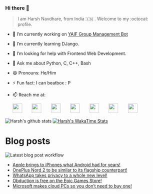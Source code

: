 ### Hi there 👋

> I am Harsh Navdhare, from India :india: . Welcome to my :octocat: profile.

* 🔭 I’m currently working on [YAIF Group Management Bot](https://github.com/YAIFoundation/YAR_Manager_Bot)
* 🌱 I’m currently learning DJango.
* 🤔 I’m looking for help with Frontend Web Development.
* 💬 Ask me about Python, C, C++, Bash
* 😄 Pronouns: He/Him
* ⚡ Fun fact: I can beatbox : P
* 📫 Reach me at: 
 

    [<img src="https://simpleicons.org/icons/instagram.svg" width="30">](https://www.instagram.com/plus_infinity.hn) &nbsp;&nbsp;&nbsp;&nbsp;&nbsp;&nbsp;
    [<img src="https://simpleicons.org/icons/facebook.svg" width="30">](https://www.facebook.com/harsh.navdhare.infinity) &nbsp;&nbsp;&nbsp;&nbsp;&nbsp;&nbsp; 
    [<img src="https://simpleicons.org/icons/twitter.svg" width="30">](https://twitter.com/hnavdhare) &nbsp;&nbsp;&nbsp;&nbsp;&nbsp;&nbsp; 
    [<img src="https://simpleicons.org/icons/xdadevelopers.svg" width="30">](https://forum.xda-developers.com/member.php?u=8122486) &nbsp;&nbsp;&nbsp;&nbsp;&nbsp;&nbsp; 
    [<img src="https://simpleicons.org/icons/telegram.svg" width="30">](https://t.me/infinitEplus) &nbsp;&nbsp;&nbsp;&nbsp;&nbsp;&nbsp;
    [<img src="https://simpleicons.org/icons/snapchat.svg" width="30">](https://www.snapchat.com/add/plus.infinity) &nbsp;&nbsp;&nbsp;&nbsp;&nbsp;&nbsp; 
    [<img src="https://simpleicons.org/icons/gmail.svg" width="30">](mailto:navdhareharsh2001@gmail.com)

 
 

![Harsh's github stats](https://github-readme-stats-infinity-plus.vercel.app/api?username=infinity-plus&show_icons=true&count_private=true&theme=dark) [![Harsh's WakaTime Stats](https://github-readme-stats-infinity-plus.vercel.app/api/wakatime?username=infinity_plus&theme=dark)](https://wakatime.com/@infinity_plus)

# Blog posts

![Latest blog post workflow](https://github.com/infinity-plus/infinity-plus/workflows/Latest%20blog%20post%20workflow/badge.svg)

<!-- BLOG-POST-LIST:START -->
- [Apple brings to iPhones what Android had for years!](https://spadebee.com/2021/07/19/apple-brings-to-iphones-what-android-had-for-years/?utm_source=rss&utm_medium=rss&utm_campaign=apple-brings-to-iphones-what-android-had-for-years)
- [OnePlus Nord 2 to be similar to its flagship counterpart!](https://spadebee.com/2021/07/18/oneplus-nord-2-to-be-similar-to-its-flagship-counterpart/?utm_source=rss&utm_medium=rss&utm_campaign=oneplus-nord-2-to-be-similar-to-its-flagship-counterpart)
- [WhatsApp takes privacy to a whole new level!](https://spadebee.com/2021/07/17/whatsapp-takes-privacy-to-a-whole-new-level/?utm_source=rss&utm_medium=rss&utm_campaign=whatsapp-takes-privacy-to-a-whole-new-level)
- [Obduction is free on the Epic Games Store!](https://spadebee.com/2021/07/17/obduction-is-free-on-the-epic-games-store/?utm_source=rss&utm_medium=rss&utm_campaign=obduction-is-free-on-the-epic-games-store)
- [Microsoft makes cloud PCs so you don’t need to buy one!](https://spadebee.com/2021/07/15/microsoft-makes-cloud-pcs-so-you-dont-need-to-buy-one/?utm_source=rss&utm_medium=rss&utm_campaign=microsoft-makes-cloud-pcs-so-you-dont-need-to-buy-one)
<!-- BLOG-POST-LIST:END -->
